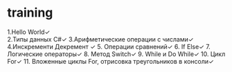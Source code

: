 # training  

1.Hello World✓  
2.Типы данных C#✓
3.Арифметические операции с числами✓  
4.Инскременти Декремент ✓
5. Операции сравнений✓
6. If Else✓
7. Логические операторы✓
8. Метод Switch✓
9. While  и Do While✓
10. Цикл For✓
11. Вложенные циклы For, отрисовка треугольников в консоли✓
